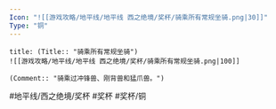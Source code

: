 ```yaml
---
Icon: "![[游戏攻略/地平线/地平线 西之绝境/奖杯/骑乘所有常规坐骑.png|30]]"
Type: "铜"
---
```

```ad-common-bronze-trophy
title: (Title:: "骑乘所有常规坐骑")
![[游戏攻略/地平线/地平线 西之绝境/奖杯/骑乘所有常规坐骑.png|100]]

(Comment:: "骑乘过冲锋兽、刚背兽和猛爪兽。")
```

#地平线/西之绝境/奖杯 #奖杯 #奖杯/铜
